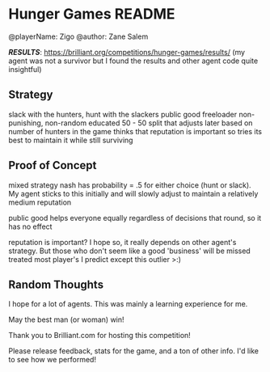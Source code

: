 Hunger Games README
===================

@playerName: Zigo
@author: Zane Salem

***RESULTS***: https://brilliant.org/competitions/hunger-games/results/
 (my agent was not a survivor but I found the results and other agent code quite insightful)

Strategy
-------------
 slack with the hunters, hunt with the slackers
 public good freeloader
 non-punishing, non-random
 educated 50 - 50 split that adjusts later based on number of hunters in the game
 thinks that reputation is important so tries its best to maintain it while still surviving



Proof of Concept
-----------------

 mixed strategy nash has probability = .5 for either choice (hunt or slack). My agent sticks to this initially and 
 will slowly adjust to maintain a relatively medium reputation

 public good helps everyone equally regardless of decisions that round, so it has no effect

 reputation is important? I hope so, it really depends on other agent's strategy. But
 those who don't seem like a good 'business' will be missed treated most player's I predict
 except this outlier >:)


Random Thoughts
---------------

 I hope for a lot of agents. This was mainly a learning experience for me.

 May the best man (or woman) win! 

 Thank you to Brilliant.com for hosting this competition!

 Please release feedback, stats for the game, and a ton of other info. I'd like to see how we performed!

